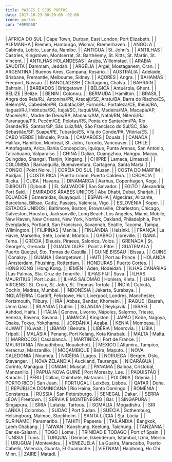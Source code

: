 ```yaml
---
title: PAÍSES E SEUS PORTOS
date: 2017-10-23 00:20:00 -02:00
icone: portos
cor: "#0F9D58"
---
```


| ÁFRICA DO SUL | Cape Town, Durban, East London, Port Elizabeth. |
| ALEMANHA | Bremen, Hamburgo, Wismar, Bremerhaven. |
| ANGOLA | Cabinda, Lobito, Luanda, Namibe. |
| ANTIGUA | St. John's. |
| ANTILHAS | Castries, Kingstown, Montserrat, St. Barthéemy, St. Kitts, St. Martin, St. Vincent. |
| ANTILHAS HOLANDESAS | Aruba, Willemstad. |
| ARABIA SAUDITA | Dammam, Jeddah. |
| ARGÉLIA | Argel, Mostaganem, Oran. |
| ARGENTINA | Buenos Aires, Campana, Rosário. |
| AUSTRÁLIA | Adelaide, Brisbane, Fremantle, Melboume, Sidney. |
| AÇORES | Angra. |
| BAHAMAS | Freeport, Nassau. |
| BANGLADESH | Chittagong, Chalva. |
| BAHRAIN | Bahrain. |
| BARBADOS | Bridgetown. |
| BÉLGICA |  Antuérpia, Ghent. |
| BELIZE | Belize. |
| BENIN | Cotonou. |
| BERMUDA | Hamilton. |
| BRASIL | Angra dos Reis/RJ, Antonina/PR, Aracajú/SE, Aratu/BA, Barra do Riacho/ES, Belém/PA, Cabedelo/PB, Cubatãc/SP, Forno/RJ, Fortaleza/CE, Ihéus/BA, Itaguaí/RJ, Imbituba/SC, Itajaí/SC, Itaqui/MA, Madeira/MA, Macapá/AP, Maceié/AL, Madre de Deus/BA, Manaus/AM, Natal/RN, Niterói/RJ, Paranaguá/PR, Pecém/CE, Pelotas/RS, Ponta do Santarém/PA, Rio Grande/RS, Santos/SP, São Luiz/MA, São Francisco do Sul/SC, São Sebastião/SP, Suape/PE, Tubarão/ES, Vila do Conde/PA, Vitória/ES. |
| CABO VERDE | Mindelo, Praia. |
| CAMARÕES | Douala. |
| CANADÁ | Halifax, Hamilton, Montreal, St. John, Toronto, Vancouver. |
| CHILE | Antofagasta, Arica, Bahia Concepcion, Iquique, Punta Arenas, San Antonio, Talcahuano, Valparaiso. |
| CHINA | Dalian, Guangzhou, Hangpu, Macau, Quingdao, Shangai, Tianjin, Xingang. |
| CHIPRE | Lamaca, Limassol. |
| COLÔMBIA | Barranquilla, Buenaventura, Cartagena, Santa Marta. |
| CONGO | Point Noire. |
| CORÊIA DO SUL | Busan. |
| COSTA DO MARFIM | Abidjan. |
| COSTA RICA | Puerto Limon, Puerto Caldeira. |
| CROÁCIA | Rijeka. |
| CUBA | Havana. |
| DINAMARCA | Aarhus, Copenhagen, Koge. |
| DJIBOUTI | Djibouti. |
| EL SALVADOR | San Salvador. |
| EGITO | Alexandria, Port Said. |
| EMIRADOS ÁRABES UNIDOS | Abu Dhabi, Dubai, Sharjah. |
| EQUADOR | Esmeraldas, Guayaquil. |
| ESPANHA | Algeciras, Alicante, Barcelona, Bilbao, Cadiz, Pasajes, Valencia, Vigo. |
| ESLOVÉNIA | Koper. |
| ESTADOS UNIDOS | Baltimore, Boston, Brownsville, Charleston, Chicago, Galveston, Houston, Jacksonville, Long Beach, Los Angeles, Miami, Mobile, New Haven, New Orleans, New York, Norfolk, Oakland, Philadelphia, Port Everglades, Portland, San Francisco, Savannah, Seatlle, Tacoma, Tampa, Wilmington. |
| FILIPINAS | Manila. |
| FINLÂNDIA | Helsinki. |
| FRANÇA | Le Havre, Marselha, Sete, Lorient, Montoir. |
| GABÃO | Libreville. |
| GANA | Tema. |
| GRÉCIA | Eleusis, Piraeus, Salonica, Volos. |
| GRENADA | St. George's, Grenada. |
| GUADALOUPE | Point a Pitre. |
| GUATEMALA | Puerto Quetzal, Sto. Tomas de Castilla. |
| GUINÉ BISSAU | Bissau. |
| GUINÉ | Conakry. |
| GUIANA | Georgetown. |
| HAITI | Port au Prince. |
| HOLANDA | Amsterdam, Fhushing, Rotterdam. |
| HONDURAS | Puerto Cortes. |
| HONG KONG | Hong Kong. |
| IEMEN | Aden, Hodeidah. |
| ILHAS CANÁRIAS | Las Palmas, Sta. Cruz de Tenerife. |
| ILHAS FIJI | Suva. |
| ILHAS MAURITIUS | Port Louis. |
| ILHAS SALOMÃO | Honiera, Kieta. |
| ILHAS VIRGENS | St. Croix, St. John, St. Thomas Tortola. |
| ÍNDIA | Calcutá, Cochin, Madras, Mumbai. |
| INDONÉSIA | Jakarta, Surabaya. |
| INGLATERRA | Cardiff, Felixtowe, Hull, Liverpool, Londres, Manchester, Portsmouth, Tilbury. |
| IRÃ | Abbas, Bandar, Khomeini. |
| IRAQUE | Basrah, Umm Qasr. |
| IRLANDA | Dublin. |
| ISLÂNDIA | Reykjavik. |
| ISRAEL | Ashdod, Haifa. |
| ITÁLIA | Genova, Livorno, Nápoles, Salermo, Trieste, Veneza, Ravena, Savona. |
| JAMAICA | Kingston. |
| JAPÃO | Kobe, Nagoya, Osaka, Tokyo, Yokohama. |
| JORDÂNIA | Aqaba. |
| KENIA | Mombasa. |
| KUWAIT | Kuwait. |
| LÍBANO | Beirute. |
| LIBÉRIA | Monrovia. |
| LÍBIA | Trípoli. |
| MALÁSIA | Penang, Port Kelang, Kota Kinabalu. |
| MALTA | Malta. |
| MARROCOS | Casablanca. |
| MARTINICA | Fort de France. |
| MAURITANIA | Nouadhibou, Nouakchott. |
| MÉXICO | Altamira, Tampico, Veracruz, Manzanillo. |
| MOÇAMBIQUE | Beira, Maputo. |
| NOVA CALEDONIA | Noumea. |
| NIGÉRIA | Lagos. |
| NORUEGA | Bergen, Oslo, Stavanger. |
| NOVA ZELANDIA | Auckland, Tauranga. |
| NICARÁGUA | Corinto, Manágua. |
| OMAM | Muscat. |
| PANAMÁ | Balboa, Cristobal, Manzanillo. |
| PAPUA NOVA GUINÉ | Port Moresby, Lae. |
| PAQUISTÃO | Karachi. |
| PERU | Callao, Chimbote, Matarani. |
| POLÔNIA | Gdynia. |
| PORTO RICO | San Juan. |
| PORTUGAL | Leixões, Lisboa. |
| QATAR | Doha. |
| REPÚBLICA DOMINICANA | Rio Haina, Santo Domingo. |
| ROMÊNIA | Constanza. |
| RÚSSIA | San Petersburgo. |
| SENEGAL | Dakar. |
| SERRA LEOA | Freetown. |
| SERVIA E MONTENEGRO | Bar. |
| SINGAPURA | Singapura. |
| SÍRIA | Latakia, Tartous. |
| SOMÁLIA | Mogadishu. |
| SRI LANKA | Colombo. |
| SUDÃO | Port Sudan. |
| SUÉCIA | Gothemburg, Helsingborg, Malmoe, Stockholm. |
| SANTA LÚCIA |  Sta. Lúcia. |
| SURINAME | Paramaribo. |
| TAHITI |  Papeete. |
| TAILÂNDIA | Bangkok, Laem Chabang. |
| TAIWAN | Kaoshiung, Keelung, Taichung. |
| TANZÀNIA |  Dar es-Salaam. |
| TOGO | Lome. |
| TRINIDAD E TOBAGO | Port of Spain. |
| TUNÍSIA | Tunis. |
| TURQUIA | Derince, Iskenderum, Istambul, Izmir, Mersin. |
| URUGUAI | Montevideu. |
| VENEZUELA | La Guaira, Maracaibo, Puerto Cabello, Valencia, Guanta, El Guamache. |
| VIETNAM | Haiphong, Ho Chi Minn. |
| ZAIRE | Matadi. |
